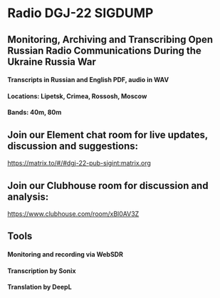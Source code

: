 # Radio DGJ-22 SIGDUMP

## Monitoring, Archiving and Transcribing Open Russian Radio Communications During the Ukraine Russia War

#### Transcripts in Russian and English PDF, audio in WAV
#### Locations: Lipetsk, Crimea, Rossosh, Moscow
#### Bands: 40m, 80m

## Join our Element chat room for live updates, discussion and suggestions:

https://matrix.to/#/#dgj-22-pub-sigint:matrix.org  

## Join our Clubhouse room for discussion and analysis:

https://www.clubhouse.com/room/xBl0AV3Z

## Tools

#### Monitoring and recording via WebSDR
#### Transcription by Sonix
#### Translation by DeepL
